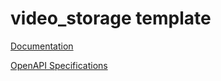# video_storage template

[Documentation](https://github.com/atlasH2020-templates/video_storage/blob/v0.1.1/doc.pdf)

[OpenAPI Specifications](https://sensorsystems.iais.fraunhofer.de/doc/?url=https://raw.githubusercontent.com/atlasH2020-templates/video_storage/v0.1.1/oas)  
